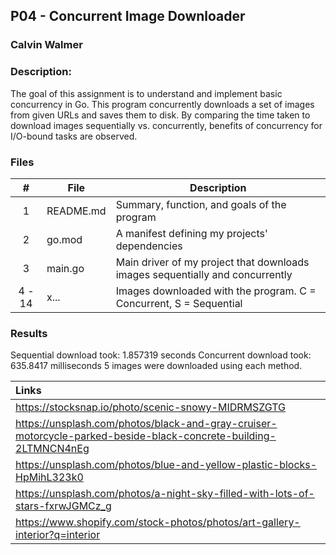 
## P04 - Concurrent Image Downloader
### Calvin Walmer
### Description:

The goal of this assignment is to understand and implement basic concurrency in Go.
This program concurrently downloads a set of images from given URLs and saves them to disk.
By comparing the time taken to download images sequentially vs. concurrently, benefits of concurrency for I/O-bound tasks are observed.

### Files

|   #   | File            | Description                                        |
| :---: | --------------- | -------------------------------------------------- |
|   1   | README.md        | Summary, function, and goals of the program    |
|   2   | go.mod  | A manifest defining my projects' dependencies        |
|   3   | main.go | Main driver of my project that downloads images sequentially and concurrently |
|4 - 14 | x... | Images downloaded with the program. C = Concurrent, S = Sequential |

### Results
Sequential download took: 1.857319 seconds
Concurrent download took: 635.8417 milliseconds
5 images were downloaded using each method.

| Links |
|:--|
| https://stocksnap.io/photo/scenic-snowy-MIDRMSZGTG |
| https://unsplash.com/photos/black-and-gray-cruiser-motorcycle-parked-beside-black-concrete-building-2LTMNCN4nEg |
|	https://unsplash.com/photos/blue-and-yellow-plastic-blocks-HpMihL323k0 |
|	https://unsplash.com/photos/a-night-sky-filled-with-lots-of-stars-fxrwJGMCz_g |
|	https://www.shopify.com/stock-photos/photos/art-gallery-interior?q=interior |

